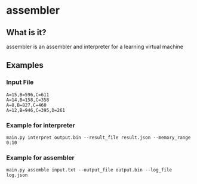 # assembler

## What is it?
assembler is an assembler and interpreter for a learning virtual machine


## Examples

### Input File
```
A=15,B=596,C=611
A=14,B=158,C=358
A=8,B=827,C=460
A=12,B=946,C=395,D=261
```
### Example for interpreter
```
main.py interpret output.bin --result_file result.json --memory_range 0:10
```

### Example for assembler
```
main.py assemble input.txt --output_file output.bin --log_file log.json
```
